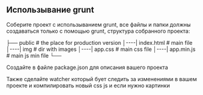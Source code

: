 ## Использывание grunt

Соберите проект с использыванием grunt, все файлы и папки должны создаваться только с помощью grunt, структура собранного проекта:

├── public         # the place for production version
│----| index.html  # main file
│----| img         # dir with images
│----| app.css     # main css file
│----| app.min.js  # main js min file
└──

Создайте в файле package.json для описания вашего проекта

Также сделайте watcher который бует следить за изменениями в вашем проекте и компилировать новый css js и если нужно картинки